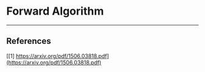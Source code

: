 # Forward Algorithm

----
## References ##
[[1] https://arxiv.org/pdf/1506.03818.pdf](https://arxiv.org/pdf/1506.03818.pdf)

